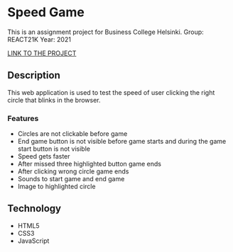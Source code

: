 # Speed Game

This is an assignment project for Business College Helsinki.
Group: REACT21K
Year: 2021

[LINK TO THE PROJECT](https://sagar-aryal.github.io/REACT21K-JAVASCRIPT/Margit/Lecture8/Speed%20Game/)

## Description

This web application is used to test the speed of user clicking the right circle that blinks in the browser.

### Features

- Circles are not clickable before game
- End game button is not visible before game starts and during the game start button is not visible
- Speed gets faster
- After missed three highlighted button game ends
- After clicking wrong circle game ends
- Sounds to start game and end game
- Image to highlighted circle

## Technology

- HTML5
- CSS3
- JavaScript
